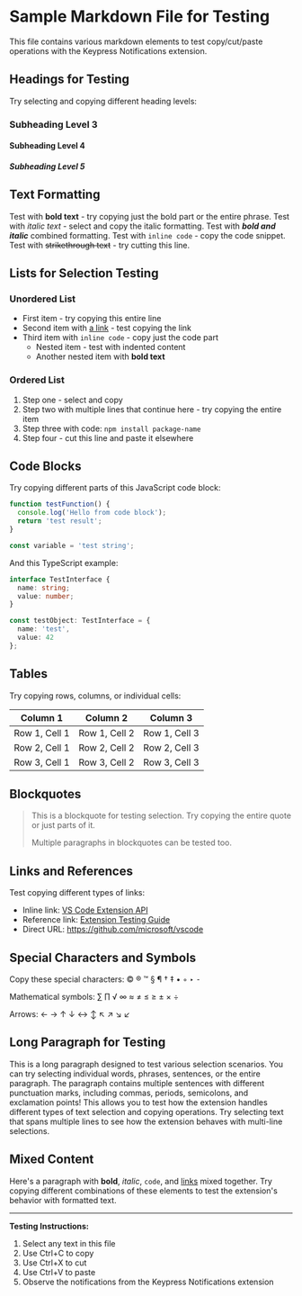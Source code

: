 # Sample Markdown File for Testing

This file contains various markdown elements to test copy/cut/paste operations with the Keypress Notifications extension.

## Headings for Testing

Try selecting and copying different heading levels:

### Subheading Level 3
#### Subheading Level 4
##### Subheading Level 5

## Text Formatting

Test with **bold text** - try copying just the bold part or the entire phrase.
Test with *italic text* - select and copy the italic formatting.
Test with ***bold and italic*** combined formatting.
Test with `inline code` - copy the code snippet.
Test with ~~strikethrough text~~ - try cutting this line.

## Lists for Selection Testing

### Unordered List
- First item - try copying this entire line
- Second item with [a link](https://example.com) - test copying the link
- Third item with `inline code` - copy just the code part
  - Nested item - test with indented content
  - Another nested item with **bold text**

### Ordered List
1. Step one - select and copy
2. Step two with multiple lines
   that continue here - try copying the entire item
3. Step three with code: `npm install package-name`
4. Step four - cut this line and paste it elsewhere

## Code Blocks

Try copying different parts of this JavaScript code block:

```javascript
function testFunction() {
  console.log('Hello from code block');
  return 'test result';
}

const variable = 'test string';
```

And this TypeScript example:

```typescript
interface TestInterface {
  name: string;
  value: number;
}

const testObject: TestInterface = {
  name: 'test',
  value: 42
};
```

## Tables

Try copying rows, columns, or individual cells:

| Column 1 | Column 2 | Column 3 |
|----------|----------|----------|
| Row 1, Cell 1 | Row 1, Cell 2 | Row 1, Cell 3 |
| Row 2, Cell 1 | Row 2, Cell 2 | Row 2, Cell 3 |
| Row 3, Cell 1 | Row 3, Cell 2 | Row 3, Cell 3 |

## Blockquotes

> This is a blockquote for testing selection.
> Try copying the entire quote or just parts of it.
> 
> Multiple paragraphs in blockquotes can be tested too.

## Links and References

Test copying different types of links:
- Inline link: [VS Code Extension API](https://code.visualstudio.com/api)
- Reference link: [Extension Testing Guide][testing-guide]
- Direct URL: https://github.com/microsoft/vscode

[testing-guide]: https://code.visualstudio.com/api/working-with-extensions/testing-extension

## Special Characters and Symbols

Copy these special characters: © ® ™ § ¶ † ‡ • ◦ ‣ ⁃

Mathematical symbols: ∑ ∏ √ ∞ ≈ ≠ ≤ ≥ ± × ÷

Arrows: ← → ↑ ↓ ↔ ↕ ↖ ↗ ↘ ↙

## Long Paragraph for Testing

This is a long paragraph designed to test various selection scenarios. You can try selecting individual words, phrases, sentences, or the entire paragraph. The paragraph contains multiple sentences with different punctuation marks, including commas, periods, semicolons, and exclamation points! This allows you to test how the extension handles different types of text selection and copying operations. Try selecting text that spans multiple lines to see how the extension behaves with multi-line selections.

## Mixed Content

Here's a paragraph with **bold**, *italic*, `code`, and [links](https://example.com) mixed together. Try copying different combinations of these elements to test the extension's behavior with formatted text.

---

**Testing Instructions:**
1. Select any text in this file
2. Use Ctrl+C to copy
3. Use Ctrl+X to cut  
4. Use Ctrl+V to paste
5. Observe the notifications from the Keypress Notifications extension